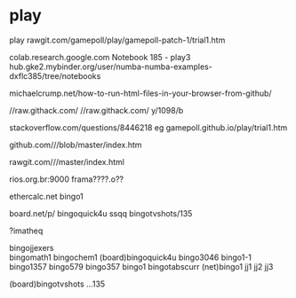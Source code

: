 # play

play rawgit.com/gamepoll/play/gamepoll-patch-1/trial1.htm 

colab.research.google.com 
Notebook 185 - play3
hub.gke2.mybinder.org/user/numba-numba-examples-dxflc385/tree/notebooks

michaelcrump.net/how-to-run-html-files-in-your-browser-from-github/

//raw.githack.com/  //raw.githack.com/ y/1098/b

stackoverflow.com/questions/8446218
eg gamepoll.github.io/play/trial1.htm

github.com/<your user name>/<your repo>/blob/master/index.htm

rawgit.com/<your user name>/<your repo>/master/index.html

rios.org.br:9000
frama????.o??
  
ethercalc.net bingo1
  
board.net/p/
bingoquick4u ssqq bingotvshots/135
  
?imatheq

bingojjexers  
bingomath1 bingochem1 
(board)bingoquick4u
bingo3046 bingo1-1 bingo1357 bingo579 bingo357 bingo1 
bingotabscurr
(net)bingo1 jj1 jj2 jj3
  
(board)bingotvshots ...135
